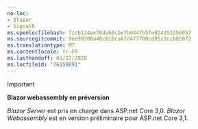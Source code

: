 ```yaml
---
no-loc:
- Blazor
- SignalR
ms.openlocfilehash: 7ccb124ee78da68cbe7bd44fb5fe824353356057
ms.sourcegitcommit: 9ee99300a48c810ca6fd4f7700cd95c3ccb85972
ms.translationtype: MT
ms.contentlocale: fr-FR
ms.lasthandoff: 01/17/2020
ms.locfileid: "76159891"
---
```

> [!IMPORTANT]
> **Blazor webassembly en préversion**
>
> *Blazor Server* est pris en charge dans ASP.net Core 3,0. *Blazor Webassembly* est en version préliminaire pour ASP.net Core 3,1.

